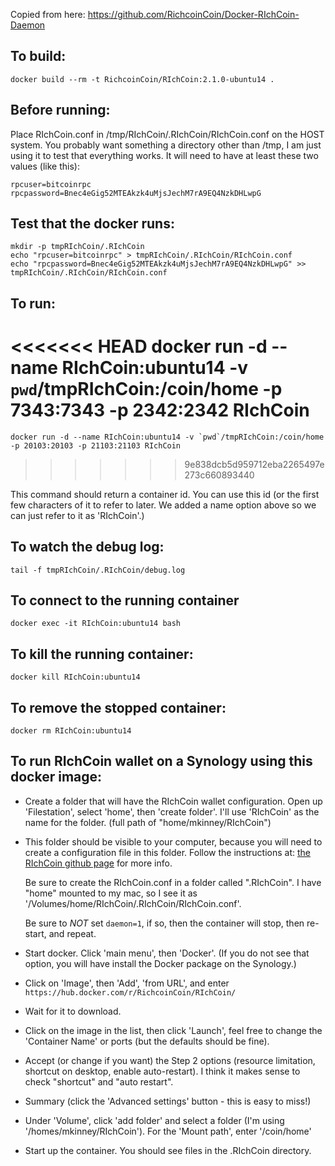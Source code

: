 Copied from here: 
   https://github.com/RichcoinCoin/Docker-RIchCoin-Daemon

To build:
---
    docker build --rm -t RichcoinCoin/RIchCoin:2.1.0-ubuntu14 .


Before running:
---
Place RIchCoin.conf in /tmp/RIchCoin/.RIchCoin/RIchCoin.conf on the HOST system. You probably want something a directory other than /tmp, I am just using it to test that everything works. It will need to have at least these two values (like this):

    rpcuser=bitcoinrpc
    rpcpassword=Bnec4eGig52MTEAkzk4uMjsJechM7rA9EQ4NzkDHLwpG


Test that the docker runs:
---
    mkdir -p tmpRIchCoin/.RIchCoin
    echo "rpcuser=bitcoinrpc" > tmpRIchCoin/.RIchCoin/RIchCoin.conf
    echo "rpcpassword=Bnec4eGig52MTEAkzk4uMjsJechM7rA9EQ4NzkDHLwpG" >> tmpRIchCoin/.RIchCoin/RIchCoin.conf


To run:
---
<<<<<<< HEAD
    docker run -d --name RIchCoin:ubuntu14 -v `pwd`/tmpRIchCoin:/coin/home -p 7343:7343 -p 2342:2342 RIchCoin
=======
    docker run -d --name RIchCoin:ubuntu14 -v `pwd`/tmpRIchCoin:/coin/home -p 20103:20103 -p 21103:21103 RIchCoin
>>>>>>> 9e838dcb5d959712eba2265497e273c660893440

This command should return a container id. You can use this id (or the first few characters of it to refer to later. We added a name option above so we can just refer to it as 'RIchCoin'.)

To watch the debug log:
---
    tail -f tmpRIchCoin/.RIchCoin/debug.log

To connect to the running container
---
    docker exec -it RIchCoin:ubuntu14 bash

To kill the running container:
---
    docker kill RIchCoin:ubuntu14

To remove the stopped container:
---
    docker rm RIchCoin:ubuntu14


To run RIchCoin wallet on a Synology using this docker image:
---
* Create a folder that will have the RIchCoin wallet configuration. Open up 'Filestation', select 'home', then 'create folder'. I'll use 'RIchCoin' as the name for the folder. (full path of "home/mkinney/RIchCoin")

* This folder should be visible to your computer, because you will need to create a configuration file in this folder. Follow the instructions at: [the RIchCoin github page](https://github.com/RichcoinCoin/richcoin) for more info. 

    Be sure to create the RIchCoin.conf in a folder called ".RIchCoin". I have "home" mounted to my mac, so I see it as '/Volumes/home/RIchCoin/.RIchCoin/RIchCoin.conf'. 
    
    Be sure to *NOT* set ```daemon=1```, if so, then the container will stop, then re-start, and repeat.
    
* Start docker. Click 'main menu', then 'Docker'. (If you do not see that option, you will have install the Docker package on the Synology.)

* Click on 'Image', then 'Add', 'from URL', and enter ```https://hub.docker.com/r/RichcoinCoin/RIchCoin/```

* Wait for it to download.

* Click on the image in the list, then click 'Launch', feel free to change the 'Container Name' or ports (but the defaults should be fine).

* Accept (or change if you want) the Step 2 options (resource limitation, shortcut on desktop, enable auto-restart). I think it makes sense to check "shortcut" and "auto restart".

* Summary (click the 'Advanced settings' button - this is easy to miss!)

* Under 'Volume', click 'add folder' and select a folder (I'm using '/homes/mkinney/RIchCoin'). For the 'Mount path', enter '/coin/home'

* Start up the container. You should see files in the .RIchCoin directory.
